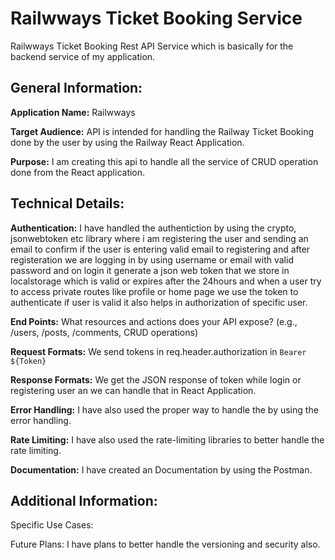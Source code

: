 # Railwways Ticket Booking Service
Railwways Ticket Booking Rest API Service which is basically for the backend service of my application.

## General Information:

**Application Name:** Railwways

**Target Audience:** API is intended for handling the Railway Ticket Booking done by the user by using the Railway React Application.

**Purpose:** I am creating this api to handle all the service of CRUD operation done from the React application.

## Technical Details:

**Authentication:** I have handled the authentiction by using the crypto, jsonwebtoken etc library where i am registering the user and sending an email to confirm if the user is entering valid email to registering and after registeration we are logging in by using username or email with valid password and on login it generate a json web token that we store in localstorage which is valid or expires after the 24hours and when a user try to access private routes like profile or home page we use the token to authenticate if user is valid it also helps in authorization of specific user.

**End Points:** What resources and actions does your API expose? (e.g., /users, /posts, /comments, CRUD operations)

**Request Formats:** We send tokens in req.header.authorization in `Bearer ${Token}`

**Response Formats:** We get the JSON response of token while login or registering user an we can handle that in React Application.

**Error Handling:** I have also used the proper way to handle the by using the error handling.

**Rate Limiting:** I have also used the rate-limiting libraries to better handle the rate limiting.

**Documentation:** I have created an Documentation by using the Postman.

## Additional Information:

Specific Use Cases: 

Future Plans: I have plans to better handle the versioning and security also.

